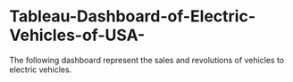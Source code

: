 # Tableau-Dashboard-of-Electric-Vehicles-of-USA-
The following dashboard represent the sales and revolutions of vehicles to electric vehicles.
